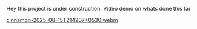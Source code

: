 Hey this project is under construction.
Video demo on whats done this far

[cinnamon-2025-08-15T214207+0530.webm](https://github.com/user-attachments/assets/4f3f063e-2571-4374-8482-bc765dc1c5cd)
